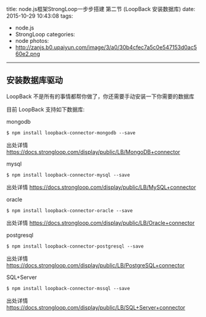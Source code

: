 title: node.js框架StrongLoop一步步搭建 第二节 (LoopBack 安装数据库)
date: 2015-10-29 10:43:08
tags:
  - node.js
  - StrongLoop
categories:
  - node
photos:
  - http://zanjs.b0.upaiyun.com/image/3/a0/30b4cfec7a5c0e547153d0ac560e2.png
---

## 安装数据库驱动

LoopBack 不是所有的事情都帮你做了，你还需要手动安装一下你需要的数据库

目前 LoopBack 支持如下数据库:

mongodb
```
$ npm install loopback-connector-mongodb --save
```
出处详情
https://docs.strongloop.com/display/public/LB/MongoDB+connector

mysql
```
$ npm install loopback-connector-mysql --save
```
出处详情
https://docs.strongloop.com/display/public/LB/MySQL+connector

oracle
```
$ npm install loopback-connector-oracle --save
```
出处详情
https://docs.strongloop.com/display/public/LB/Oracle+connector

postgresql

```
$ npm install loopback-connector-postgresql --save
```
出处详情
https://docs.strongloop.com/display/public/LB/PostgreSQL+connector


SQL+Server

```
$ npm install loopback-connector-mssql --save
```
出处详情
https://docs.strongloop.com/display/public/LB/SQL+Server+connector
